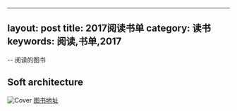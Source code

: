 ---
layout: post
title: 2017阅读书单
category: 读书
keywords: 阅读,书单,2017
-
--
阅读的图书
## Soft architecture
![Cover](http://covers.oreillystatic.com/images/0636920039198/cat.gif)
[图书地址](http://www.oreilly.com/programming/free/software-architecture-patterns.csp)
